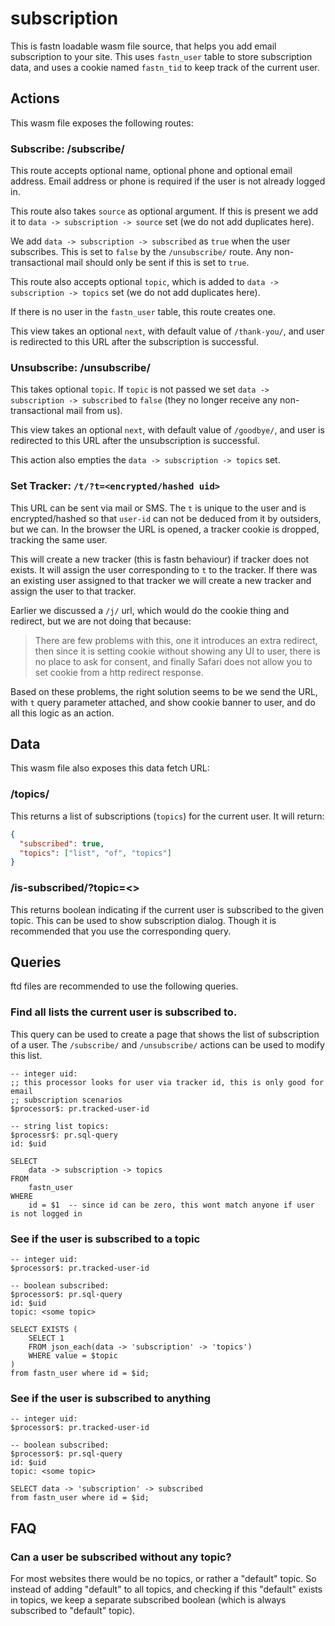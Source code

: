 # subscription

This is fastn loadable wasm file source, that helps you add email subscription to your site. This
uses `fastn_user` table to store subscription data, and uses a cookie named `fastn_tid` to keep
track of the current user.

## Actions

This wasm file exposes the following routes:

### Subscribe: /subscribe/

This route accepts optional name, optional phone and optional email address. Email address 
or phone is required if the user is not already logged in.

This route also takes `source` as optional argument. If this is present we add it to 
`data -> subscription -> source` set (we do not add duplicates here).

We add `data -> subscription -> subscribed` as `true` when the user subscribes. This is
set to `false` by the `/unsubscribe/` route. Any non-transactional mail should only be sent
if this is set to `true`.

This route also accepts optional `topic`, which is added to `data -> subscription -> topics`
set (we do not add duplicates here).

If there is no user in the `fastn_user` table, this route creates one.

This view takes an optional `next`, with default value of `/thank-you/`, and user is redirected
to this URL after the subscription is successful.

### Unsubscribe: /unsubscribe/

This takes optional `topic`. If `topic` is not passed we set `data -> subscription -> subscribed`
to `false` (they no longer receive any non-transactional mail from us).

This view takes an optional `next`, with default value of `/goodbye/`, and user is redirected
to this URL after the unsubscription is successful.

This action also empties the `data -> subscription -> topics` set.

### Set Tracker: `/t/?t=<encrypted/hashed uid>`

This URL can be sent via mail or SMS. The `t` is unique to the user and is encrypted/hashed so that
`user-id` can not be deduced from it by outsiders, but we can. In the browser the URL is opened, a tracker
cookie is dropped, tracking the same user.

This will create a new tracker (this is fastn behaviour) if tracker does not exists. It will assign
the user corresponding to `t` to the tracker. If there was an existing user assigned to that tracker
we will create a new tracker and assign the user to that tracker.

Earlier we discussed a `/j/` url, which would do the cookie thing and redirect, but we are
not doing that because:

> There are few problems with this, one it introduces an extra redirect, then since it is 
> setting cookie without showing any UI to user, there is no place to ask for consent, and 
> finally Safari does not allow you to set cookie from a http redirect response.

Based on these problems, the right solution seems to be we send the URL, with `t` query
parameter attached, and show cookie banner to user, and do all this logic as an action.

## Data

This wasm file also exposes this data fetch URL:

### /topics/

This returns a list of subscriptions (`topics`) for the current user. It will return:

```json
{
  "subscribed": true,
  "topics": ["list", "of", "topics"]
}
```

### /is-subscribed/?topic=<>

This returns boolean indicating if the current user is subscribed to the given topic. This can be used to
show subscription dialog. Though it is recommended that you use the corresponding query.

## Queries

ftd files are recommended to use the following queries.

### Find all lists the current user is subscribed to.

This query can be used to create a page that shows the list of subscription of a user.
The `/subscribe/` and `/unsubscribe/` actions can be used to modify this list.

```ftd
-- integer uid:
;; this processor looks for user via tracker id, this is only good for email
;; subscription scenarios
$processor$: pr.tracked-user-id 

-- string list topics:
$processr$: pr.sql-query
id: $uid

SELECT 
    data -> subscription -> topics
FROM 
    fastn_user
WHERE 
    id = $1  -- since id can be zero, this wont match anyone if user is not logged in
```

### See if the user is subscribed to a topic

```ftd
-- integer uid:
$processor$: pr.tracked-user-id

-- boolean subscribed:
$processor$: pr.sql-query
id: $uid
topic: <some topic>

SELECT EXISTS (
    SELECT 1
    FROM json_each(data -> 'subscription' -> 'topics')
    WHERE value = $topic
)
from fastn_user where id = $id;
```

### See if the user is subscribed to anything

```ftd
-- integer uid:
$processor$: pr.tracked-user-id

-- boolean subscribed:
$processor$: pr.sql-query
id: $uid
topic: <some topic>

SELECT data -> 'subscription' -> subscribed
from fastn_user where id = $id;
```


## FAQ

### Can a user be subscribed without any topic?

For most websites there would be no topics, or rather a "default" topic. So instead of adding
"default" to all topics, and checking if this "default" exists in topics, we keep a separate
subscribed boolean (which is always subscribed to "default" topic).